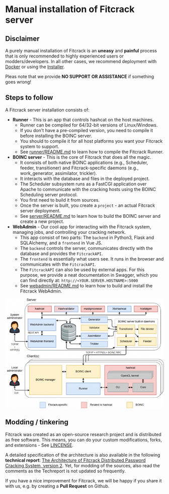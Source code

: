 # Manual installation of Fitcrack server

## Disclaimer
A purely manual installation of Fitcrack is an **uneasy**
and **painful** process that is only recommended to
highly experienced users or modders/developers.
In all other cases, we recommend deployment with [Docker](INSTALL-Docker.md)
or using the [Installer](INSTALL-Installer.md).

Pleas note that we provide **NO SUPPORT OR ASSISTANCE** if something goes wrong!


## Steps to follow

A Fitcrack server installation consists of:
* **Runner** - This is an app that controls hashcat on the host machines.
  * Runner can be compiled for 64/32-bit versions of Linux/Windows.
  * If you don't have a pre-compiled version, you need to compile it before installing the BOINC server.
  * You should to compile it for all host platforms you want your Fitcrack system to support.
  * See [runner/README.md](runner/README.md) to learn how to compile the Fitcrack Runner.
* **BOINC server** - This is the core of Fitcrack that does all the magic.
  * It consists of both native BOINC applications (e.g., Scheduler, feeder, transitioner) and Fitcrack-specific daemons (e.g., work_generator, assimilator, trickler).
  * It interacts with the database and files in the deployed project.
  * The Scheduler subsystem runs as a FastCGI application over Apache to communicate with the cracking hosts using the BOINC Scheduling server protocol.
  * You first need to build it from sources.
  * Once the server is built, you create a `project` - an actual Fitcrack server deployment.
  * See [server/README.md](server/README.md) to learn how to build the BOINC server and create a new project.
* **WebAdmin** - Our cool app for interacting with the Fitcrack system, managing jobs, and controlling your cracking network.
  * This app consist of two parts: The `backend` in Python3, Flask and SQLAlchemy, and a `frontend` in Vue JS.
  * The `backend` controls the server, communicates directly with the database and provides the `FitcrackAPI`.
  * The `frontend` is essentially what users see. It runs in the browser and communicates with the `FitcrackAPI`.
  * The `FitcrackAPI` can also be used by external apps. For this purpose, we provide a neat documentation in Swagger, which you can find directly at: `http://<YOUR.SERVER.HOSTNAME>:5000`
  * See [webadmin/README.md](webadmin/README.md) to learn how to build and install the Fitcrack WebAdmin.

![Fitcrack-architecture](img/fitcrack2-768x532.png)


## Modding / tinkering

Fitcrack was created as an open-source research project and is distributed as free software.
This means, you can do your custom modifications, forks, and extensions - See [LINCENSE](LICENSE).

A detailed specification of the architecture is also available in the following **technical report**: [The Architecture of Fitcrack Distributed Password Cracking System, version 2](https://fitcrack.fit.vutbr.cz/files/doc/TR_Fitcrack_architecture.pdf).
Yet, for modding of the sources, also read the comments as the Techreport is not updated so frequently.

If you have a nice improvement for Fitcrack, we will be happy if you share it with us, e.g. by creating a **Pull Request** on Github.
